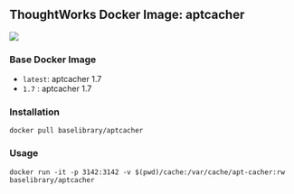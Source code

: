 ## ThoughtWorks Docker Image: aptcacher

[![](http://dockeri.co/image/baselibrary/aptcacher)](https://registry.hub.docker.com/u/baselibrary/aptcacher/)

### Base Docker Image

* `latest`: aptcacher 1.7
* `1.7`   : aptcacher 1.7

### Installation

    docker pull baselibrary/aptcacher

### Usage

    docker run -it -p 3142:3142 -v $(pwd)/cache:/var/cache/apt-cacher:rw baselibrary/aptcacher
